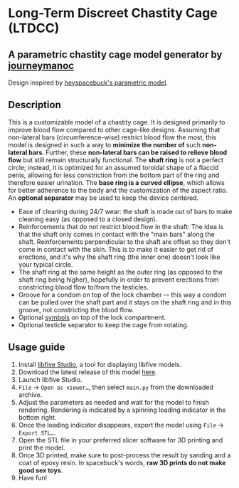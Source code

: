 # Long-Term Discreet Chastity Cage (LTDCC)
## A parametric chastity cage model generator by [journeymanoc](https://github.com/journeymanoc)

Design inspired by [heyspacebuck's parametric model](https://github.com/heyspacebuck/parametric-chastity-cage).

## Description

This is a customizable model of a chastity cage.
It is designed primarily to improve blood flow compared to other cage-like designs.
Assuming that non-lateral bars (circumference-wise) restrict blood flow the most,
this model is designed in such a way to **minimize the number of** such **non-lateral bars**.
Further, these **non-lateral bars can be raised to relieve blood flow** but still remain structurally functional.
The **shaft ring** is not a perfect circle; instead, it is optimized for an assumed toroidal shape of a flaccid penis,
allowing for less constriction from the bottom part of the ring and therefore easier urination.
The **base ring is a curved ellipse**, which allows for better adherence to the body and the customization of the aspect ratio.
An **optional separator** may be used to keep the device centered.

* Ease of cleaning during 24/7 wear: the shaft is made out of bars to make cleaning easy (as opposed to a closed design).
 * Reinforcements that do not restrict blood flow in the shaft: The idea is that the shaft only comes in contact with the "main bars" along the shaft. Reinforcements perpendicular to the shaft are offset so they don't come in contact with the skin. This is to make it easier to get rid of erections, and it's why the shaft ring (the inner one) doesn't look like your typical circle.
* The shaft ring at the same height as the outer ring (as opposed to the shaft ring being higher), hopefully in order to prevent erections from constricting blood flow to/from the testicles.
* Groove for a condom on top of the lock chamber -- this way a condom can be pulled over the shaft part and it stays on the shaft ring and in this groove, not constricting the blood flow.
* Optional [symbols](https://www.reddit.com/r/sissyology/comments/ovns64/its_time_to_create_a_universal_sissy_symbol/) on top of the lock compartment.
* Optional testicle separator to keep the cage from rotating.

## Usage guide

1. Install [libfive Studio](https://libfive.com/download/#studio), a tool for displaying libfive models.
2. Download the latest release of this model [here](/releases/latest).
3. Launch libfive Studio.
4. `File` -> `Open as viewer…`, then select `main.py` from the downloaded archive.
5. Adjust the parameters as needed and wait for the model to finish rendering. Rendering is indicated by a spinning loading indicator in the bottom right.
6. Once the loading indicator disappears, export the model using `File` -> `Export STL…`.
7. Open the STL file in your preferred slicer software for 3D printing and print the model.
8. Once 3D printed, make sure to post-process the result by sanding and a coat of epoxy resin. In spacebuck's words, **raw 3D prints do not make good sex toys**.
9. Have fun!
